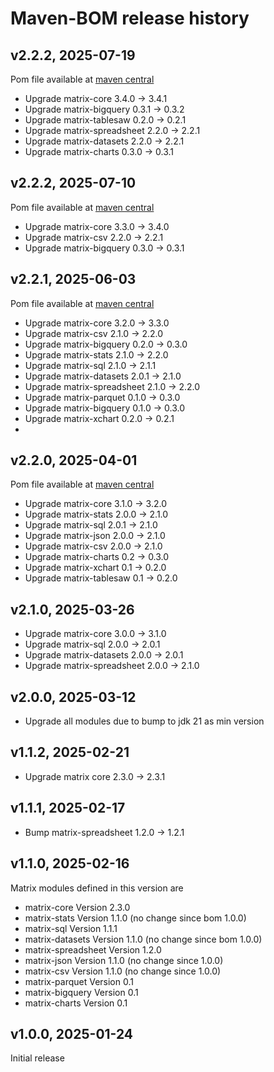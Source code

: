 # Maven-BOM release history

## v2.2.2, 2025-07-19
Pom file available at [maven central](https://repo1.maven.org/maven2/se/alipsa/matrix/matrix-bom/2.2.3/matrix-bom-2.2.3.pom)
- Upgrade matrix-core 3.4.0 -> 3.4.1
- Upgrade matrix-bigquery 0.3.1 -> 0.3.2
- Upgrade matrix-tablesaw 0.2.0 -> 0.2.1
- Upgrade matrix-spreadsheet 2.2.0 -> 2.2.1
- Upgrade matrix-datasets 2.2.0 -> 2.2.1
- Upgrade matrix-charts 0.3.0 -> 0.3.1

## v2.2.2, 2025-07-10
Pom file available at [maven central](https://repo1.maven.org/maven2/se/alipsa/matrix/matrix-bom/2.2.2/matrix-bom-2.2.2.pom)
- Upgrade matrix-core 3.3.0 -> 3.4.0
- Upgrade matrix-csv 2.2.0 -> 2.2.1
- Upgrade matrix-bigquery 0.3.0 -> 0.3.1

## v2.2.1, 2025-06-03
Pom file available at [maven central](https://repo1.maven.org/maven2/se/alipsa/matrix/matrix-bom/2.2.1/matrix-bom-2.2.1.pom)
- Upgrade matrix-core 3.2.0 -> 3.3.0
- Upgrade matrix-csv 2.1.0 -> 2.2.0
- Upgrade matrix-bigquery 0.2.0 -> 0.3.0
- Upgrade matrix-stats 2.1.0 -> 2.2.0
- Upgrade matrix-sql 2.1.0 -> 2.1.1
- Upgrade matrix-datasets 2.0.1 -> 2.1.0
- Upgrade matrix-spreadsheet 2.1.0 -> 2.2.0
- Upgrade matrix-parquet 0.1.0 -> 0.3.0
- Upgrade matrix-bigquery 0.1.0 -> 0.3.0
- Upgrade matrix-xchart 0.2.0 -> 0.2.1
- 
## v2.2.0, 2025-04-01
Pom file available at [maven central](https://repo1.maven.org/maven2/se/alipsa/matrix/matrix-bom/2.2.0/matrix-bom-2.2.0.pom)

- Upgrade matrix-core 3.1.0 -> 3.2.0
- Upgrade matrix-stats 2.0.0 -> 2.1.0
- Upgrade matrix-sql 2.0.1 -> 2.1.0
- Upgrade matrix-json 2.0.0 -> 2.1.0
- Upgrade matrix-csv 2.0.0 -> 2.1.0
- Upgrade matrix-charts 0.2 -> 0.3.0
- Upgrade matrix-xchart 0.1 -> 0.2.0
- Upgrade matrix-tablesaw 0.1 -> 0.2.0

## v2.1.0, 2025-03-26
- Upgrade matrix-core 3.0.0 -> 3.1.0
- Upgrade matrix-sql 2.0.0 -> 2.0.1
- Upgrade matrix-datasets 2.0.0 -> 2.0.1
- Upgrade matrix-spreadsheet 2.0.0 -> 2.1.0

## v2.0.0, 2025-03-12
- Upgrade all modules due to bump to jdk 21 as min version

## v1.1.2, 2025-02-21
- Upgrade matrix core 2.3.0 -> 2.3.1

## v1.1.1, 2025-02-17
- Bump matrix-spreadsheet 1.2.0 -> 1.2.1

## v1.1.0, 2025-02-16
Matrix modules defined in this version are
- matrix-core Version 2.3.0
- matrix-stats Version 1.1.0 (no change since bom 1.0.0)
- matrix-sql Version 1.1.1
- matrix-datasets Version 1.1.0 (no change since bom 1.0.0)
- matrix-spreadsheet Version 1.2.0
- matrix-json Version 1.1.0 (no change since 1.0.0)
- matrix-csv Version 1.1.0 (no change since 1.0.0)
- matrix-parquet Version 0.1
- matrix-bigquery Version 0.1
- matrix-charts Version 0.1

## v1.0.0, 2025-01-24
Initial release